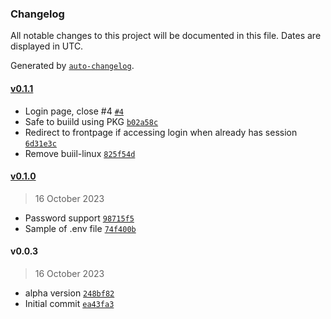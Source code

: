 ### Changelog

All notable changes to this project will be documented in this file. Dates are displayed in UTC.

Generated by [`auto-changelog`](https://github.com/CookPete/auto-changelog).

#### [v0.1.1](https://githubkb737/kucingbasah737/nerine/compare/v0.1.0...v0.1.1)

- Login page, close #4 [`#4`](https://githubkb737/kucingbasah737/nerine/issues/4)
- Safe to buiild using PKG [`b02a58c`](https://githubkb737/kucingbasah737/nerine/commit/b02a58c4ddbb2cfe4cf56c175c772d5a57105ed2)
- Redirect to frontpage if accessing login when already has session [`6d31e3c`](https://githubkb737/kucingbasah737/nerine/commit/6d31e3c020445f34ee5906a3ed1d9f7bac437731)
- Remove buiil-linux [`825f54d`](https://githubkb737/kucingbasah737/nerine/commit/825f54d36836986de92ba407e1e02eaff8fadccd)

#### [v0.1.0](https://githubkb737/kucingbasah737/nerine/compare/v0.0.3...v0.1.0)

> 16 October 2023

- Password support [`98715f5`](https://githubkb737/kucingbasah737/nerine/commit/98715f5c2db41937037841ec93fccf16b7cc734e)
- Sample of .env file [`74f400b`](https://githubkb737/kucingbasah737/nerine/commit/74f400bb237834d1631adbe6a86d3cb8a5f73dd0)

#### v0.0.3

> 16 October 2023

- alpha version [`248bf82`](https://githubkb737/kucingbasah737/nerine/commit/248bf82cf5da8f77ca8f6f33427ef23479ac6b14)
- Initial commit [`ea43fa3`](https://githubkb737/kucingbasah737/nerine/commit/ea43fa3732a5b465ce03dda222e5dd574e1d6726)
